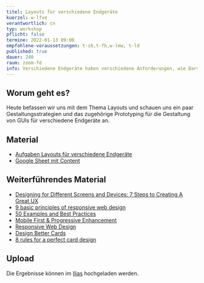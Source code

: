 ```yaml
---
titel: Layouts für verschiedene Endgeräte
kuerzel: w-lfve
verantwortlich: cn
typ: workshop
pflicht: false
termine: 2022-01-13 09:00
empfohlene-voraussetzungen: t-sb,t-fb,w-lmw, t-ld
published: true
dauer: 240
raum: zoom-fd
info: Verschiedene Endgeräte haben verschiedene Anforderungen, wie Darstellungsfläche und Interaktionsmöglichkeiten. Wie entwickle ich dafür Layoutkonzepte?
---
```


## Worum geht es?
Heute befassen wir uns mit dem Thema Layouts und schauen uns ein paar Gestaltungsstrategien und das zugehörige Prototyping für die Gestaltung von GUIs für verschiedene Endgeräte an. 
## Material
- [Aufgaben Layouts für verschiedene Endgeräte](../../assignments/workshop-009-responsive-design-2022)
- [Google Sheet mit Content](https://docs.google.com/spreadsheets/d/1rxVeKCox_90fHN5clKYUS6_xhT2Xc9z4HhjXsPl6xxw/edit?usp=sharing)

## Weiterführendes Material
- [Designing for Different Screens and Devices: 7 Steps to Creating A Great UX](https://theblog.adobe.com/designing-for-different-screens-and-devices-7-steps-to-creating-a-great-ux/)
- [9 basic principles of responsive web design](http://blog.froont.com/9-basic-principles-of-responsive-web-design/)
- [50 Examples and Best Practices](https://designmodo.com/responsive-design-examples/)
- [Mobile First & Progressive Enhancement](https://kulturbanause.de/blog/mobile-first-progressive-enhancement/)
- [Responsive Web Design](https://alistapart.com/article/responsive-web-design/)
- [Design Better Cards](https://uxdesign.cc/design-better-cards-c0d12ab581c4)
- [8 rules for a perfect card design](https://uxdesign.cc/8-rules-for-perfect-card-design-4fb7eef32e09)

## Upload
Die Ergebnisse können im [Ilias](https://bit.ly/2OQiyTT) hochgeladen werden.

